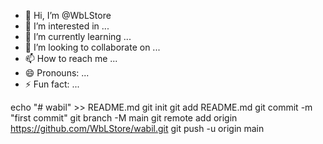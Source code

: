 - 👋 Hi, I’m @WbLStore
- 👀 I’m interested in ...
- 🌱 I’m currently learning ...
- 💞️ I’m looking to collaborate on ...
- 📫 How to reach me ...
- 😄 Pronouns: ...
- ⚡ Fun fact: ...

<!---
WbLStore/WbLStore is a ✨ special ✨ repository because its `README.md` (this file) appears on your GitHub profile.
You can click the Preview link to take a look at your changes.
--->
echo "# wabil" >> README.md
git init
git add README.md
git commit -m "first commit"
git branch -M main
git remote add origin https://github.com/WbLStore/wabil.git
git push -u origin main
